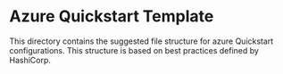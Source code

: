 # Azure Quickstart Template

This directory contains the suggested file structure for azure Quickstart configurations. This structure is based on best practices defined by HashiCorp.